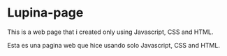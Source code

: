 # Lupina-page
This is a web page that i created only using Javascript, CSS and HTML.

Esta es una pagina web que hice usando solo Javascript, CSS and HTML.
